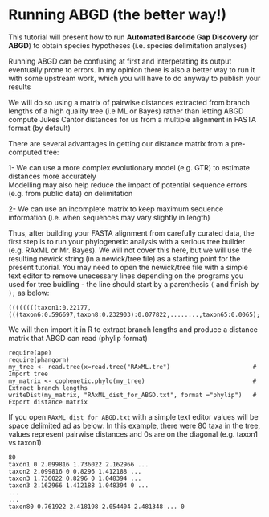 # Running ABGD (the better way!)

This tutorial will present how to run **Automated Barcode Gap Discovery** (or **ABGD**) to obtain species hypotheses (i.e. species delimitation analyses)

Running ABGD can be confusing at first and interpetating its output eventually prone to errors. In my opinion there is also a better way to run it with some upstream work, which you will have to do anyway to publish your results

We will do so using a matrix of pairwise distances extracted from branch lengths of a high quality tree (i.e ML or Bayes) rather than letting ABGD compute Jukes Cantor distances for us from a multiple alignment in FASTA format (by default)

There are several advantages in getting our distance matrix from a pre-computed tree:

1- We can use a more complex evolutionary model (e.g. GTR) to estimate distances more accurately<br/>
Modelling may also help reduce the impact of potential sequence errors (e.g. from public data) on delimitation

2- We can use an incomplete matrix to keep maximum sequence information (i.e. when sequences may vary slightly in length)

Thus, after building your FASTA alignment from carefully curated data, the first step is to run your phylogenetic analysis with a serious tree builder (e.g. RAxML or Mr. Bayes). We will not cover this here, but we will use the resulting newick string (in a newick/tree file) as a starting point for the present tutorial. You may need to open the newick/tree file with a simple text editor to remove unecessary lines depending on the programs you used for tree buidling - the line should start by a parenthesis ```(``` and finish by ```);``` as below:

```
((((((((taxon1:0.22177,(((taxon6:0.596697,taxon8:0.232903):0.077822,........,taxon65:0.0065);
```

We will then import it in R to extract branch lengths and produce a distance matrix that ABGD can read (phylip format)<br/>
 
```
require(ape)
require(phangorn)
my_tree <- read.tree(x=read.tree("RAxML.tre")                       # Import tree
my_matrix <- cophenetic.phylo(my_tree)                              # Extract branch lengths
writeDist(my_matrix, "RAxML_dist_for_ABGD.txt", format ="phylip")   # Export distance matrix
```

If you open ```RAxML_dist_for_ABGD.txt``` with a simple text editor values will be space delimited ad as below:
In this example, there were 80 taxa in the tree, values represent pairwise distances and 0s are on the diagonal (e.g. taxon1 vs taxon1)

```
80 
taxon1 0 2.099816 1.736022 2.162966 ...
taxon2 2.099816 0 0.8296 1.412188 ...
taxon3 1.736022 0.8296 0 1.048394 ...
taxon3 2.162966 1.412188 1.048394 0 ...
...
...
taxon80 0.761922 2.418198 2.054404 2.481348 ... 0
```




